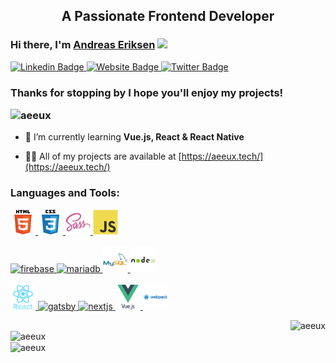 <h2 align="center">A Passionate Frontend Developer</h2>

### Hi there, I'm <a href="https://aeeux.tech" rel="nofollow">Andreas Eriksen</a> <img src="https://camo.githubusercontent.com/e8e7b06ecf583bc040eb60e44eb5b8e0ecc5421320a92929ce21522dbc34c891/68747470733a2f2f6d656469612e67697068792e636f6d2f6d656469612f6876524a434c467a6361737252346961377a2f67697068792e676966" width="25rem">

<!--Linkedin-->

<a href="https://linkedin.com/in/andreas-erik-eriksen/" rel="nofollow">
<img src="https://camo.githubusercontent.com/93ca47e21e17f622a41d26d599e008e4c30b8a322186f18019bc43d54f57b0c9/68747470733a2f2f696d672e736869656c64732e696f2f62616467652f2d4c696e6b6564496e2d3065373661383f7374796c653d666c61742d737175617265266c6f676f3d4c696e6b6564696e266c6f676f436f6c6f723d7768697465" alt="Linkedin Badge" data-canonical-src="https://img.shields.io/badge/-LinkedIn-0e76a8?style=flat-square&amp;logo=Linkedin&amp;logoColor=white" style="max-width:100%;">
</a>

<!--Portfolio-->
<a href="https://aeeux.tech/" rel="nofollow">
<img src="https://camo.githubusercontent.com/58303f0576559ea5bd6dad66e2a43cdab19d1902f1d4bdf693e8c0956dc1b46a/68747470733a2f2f696d672e736869656c64732e696f2f62616467652f576562736974652d3362353939383f7374796c653d666c61742d737175617265266c6f676f3d676f6f676c652d6368726f6d65266c6f676f436f6c6f723d7768697465" alt="Website Badge" data-canonical-src="https://img.shields.io/badge/Website-3b5998?style=flat-square&amp;logo=google-chrome&amp;logoColor=white" style="max-width:100%;">
</a>

<!--Twitter-->
<a href="https://twitter.com/aeeux_tech" rel="nofollow">
<img src="https://camo.githubusercontent.com/d187e41f9b00fe3127bc70c57e0bef354ef4c881e96489d3dc8dc0215e5d5ef8/68747470733a2f2f696d672e736869656c64732e696f2f62616467652f2d547769747465722d3030616365653f7374796c653d666c61742d737175617265266c6f676f3d54776974746572266c6f676f436f6c6f723d7768697465" alt="Twitter Badge" data-canonical-src="https://img.shields.io/badge/-Twitter-00acee?style=flat-square&amp;logo=Twitter&amp;logoColor=white" style="max-width:100%;">
</a>

<!--Visits counter-->
<h3>
Thanks for stopping by I hope you'll enjoy my projects! &nbsp; 
  <a target="_blank" rel="noopener noreferrer" 
     <br><br><p align="left"> <img src="https://komarev.com/ghpvc/?username=aeeux&label=Profile%20views&color=0e75b6&style=flat" alt="aeeux" /> </p>
  </a>
</h3>

- 🌱 I’m currently learning **Vue.js, React & React Native**

- 👨‍💻 All of my projects are available at [https://aeeux.tech/](https://aeeux.tech/)

<h3 align="left">Languages and Tools:</h3>
<p align="left">
  
  <a href="https://www.w3.org/html/" target="_blank"> 
    <img src="https://raw.githubusercontent.com/devicons/devicon/master/icons/html5/html5-original-wordmark.svg" alt="html5" width="40" height="40"/> 
  </a> 
  
  <a href="https://www.w3schools.com/css/" target="_blank"> 
    <img src="https://raw.githubusercontent.com/devicons/devicon/master/icons/css3/css3-original-wordmark.svg" alt="css3" width="40" height="40"/> 
  </a>
  
  <a href="https://sass-lang.com" target="_blank"> 
    <img src="https://raw.githubusercontent.com/devicons/devicon/master/icons/sass/sass-original.svg" alt="sass" width="40" height="40"/> 
  </a> 
  
  <a href="https://developer.mozilla.org/en-US/docs/Web/JavaScript" target="_blank"> 
    <img src="https://raw.githubusercontent.com/devicons/devicon/master/icons/javascript/javascript-original.svg" alt="javascript" width="40" height="40"/> 
  </a>
  <br><br>
  <a href="https://firebase.google.com/" target="_blank"> 
    <img src="https://www.vectorlogo.zone/logos/firebase/firebase-icon.svg" alt="firebase" width="40" height="40"/> 
  </a>

  <a href="https://mariadb.org/" target="_blank"> 
    <img src="https://www.vectorlogo.zone/logos/mariadb/mariadb-icon.svg" alt="mariadb" width="40" height="40"/> 
  </a> 
  
  <a href="https://www.mysql.com/" target="_blank"> 
    <img src="https://raw.githubusercontent.com/devicons/devicon/master/icons/mysql/mysql-original-wordmark.svg" alt="mysql" width="40" height="40"/> 
  </a>
  
  <a href="https://nodejs.org" target="_blank"> 
    <img src="https://raw.githubusercontent.com/devicons/devicon/master/icons/nodejs/nodejs-original-wordmark.svg" alt="nodejs" width="40" height="40"/> 
  </a>
  <br><br>
  <a href="https://reactjs.org/" target="_blank"> 
    <img src="https://raw.githubusercontent.com/devicons/devicon/master/icons/react/react-original-wordmark.svg" alt="react" width="40" height="40"/> 
  </a>
  
  <a href="https://www.gatsbyjs.com/" target="_blank"> 
    <img src="https://www.vectorlogo.zone/logos/gatsbyjs/gatsbyjs-icon.svg" alt="gatsby" width="40" height="40"/> 
  </a>
  
  <a href="https://nextjs.org/" target="_blank"> 
    <img src="https://cdn.worldvectorlogo.com/logos/nextjs-3.svg" alt="nextjs" width="40" height="40"/> 
  </a> 
  
  <a href="https://vuejs.org/" target="_blank"> 
    <img src="https://raw.githubusercontent.com/devicons/devicon/master/icons/vuejs/vuejs-original-wordmark.svg" alt="vuejs" width="40" height="40"/> 
  </a> 
  
  <a href="https://webpack.js.org" target="_blank"> 
    <img src="https://raw.githubusercontent.com/devicons/devicon/d00d0969292a6569d45b06d3f350f463a0107b0d/icons/webpack/webpack-original-wordmark.svg" alt="webpack" width="40" height="40"/> 
  </a>
</p>

<!--START_SECTION:waka-->
<!--END_SECTION:waka-->

<p><img align="right" src="https://github-readme-stats.vercel.app/api/top-langs?username=aeeux&show_icons=true&locale=en&layout=compact" alt="aeeux" /></p>

<p>&nbsp;<img align="left" width="500px" src="https://github-readme-stats.vercel.app/api?username=aeeux&show_icons=true&locale=en" alt="aeeux" /></p>

<p><img align="center" src="https://github-readme-streak-stats.herokuapp.com/?user=aeeux&" alt="aeeux" /></p>
